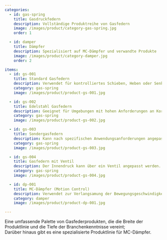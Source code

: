 ```yaml
---
categories:
  - id: gas-spring
    title: Gasdruckfedern
    description: Vollständige Produktreihe von Gasfedern
    image: /images/product/category-gas-spring.jpg
    order: 1

  - id: damper
    title: Dämpfer
    description: Spezialisiert auf MC-Dämpfer und verwandte Produkte
    image: /images/product/category-damper.jpg
    order: 2

items:
  - id: gs-001
    title: Standard Gasfedern
    description: Verwendet für kontrolliertes Schieben, Heben oder Senken ohne externe Energie. Kann in Größe und Auszug nach Ihren Anforderungen angepasst werden.
    category: gas-spring
    image: /images/product/product-gs-001.jpg

  - id: gs-002
    title: Edelstahl Gasfedern
    description: Geeignet für Umgebungen mit hohen Anforderungen an Korrosionsbeständigkeit.
    category: gas-spring
    image: /images/product/product-gs-002.jpg

  - id: gs-003
    title: Sondergasfedern
    description: Kann nach spezifischen Anwendungsanforderungen angepasst werden.
    category: gas-spring
    image: /images/product/product-gs-003.jpg

  - id: gs-004
    title: Gasfedern mit Ventil
    description: Der Innendruck kann über ein Ventil angepasst werden.
    category: gas-spring
    image: /images/product/product-gs-004.jpg

  - id: dp-001
    title: MC-Dämpfer (Motion Control)
    description: Verwendet zur Verlangsamung der Bewegungsgeschwindigkeit und Bremsung der Trägheit, verfügbar in Standard- und Trennkolbenausführung. Die Dämpfungseigenschaften können nach Bedarf angepasst werden.
    category: damper
    image: /images/product/product-dp-001.jpg

---
```


Eine umfassende Palette von Gasfederprodukten, die die Breite der Produktlinie und die Tiefe der Branchenkenntnisse vereint; <br>Darüber hinaus gibt es eine spezialisierte Produktlinie für MC-Dämpfer.